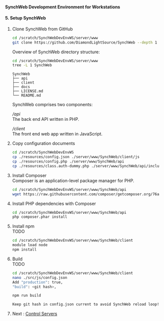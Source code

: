 #### SynchWeb Development Environment for Workstations
#### 5. Setup SynchWeb
1. Clone SynchWeb from GitHub
   ```bash
   cd /scratch/SynchWebDevEnvWS/server/www
   git clone https://github.com/DiamondLightSource/SynchWeb --depth 1
   ```
   Overview of SynchWeb directory structure:
   ```bash
   cd /scratch/SynchWebDevEnvWS/server/www
   tree -L 1 SynchWeb
   ```
   ```
   SynchWeb
   ├── api
   ├── client
   ├── docs
   ├── LICENSE.md
   └── README.md
   ```
   SynchWeb comprises two components:
   
   */api*  
   The back end API written in PHP.
   
   */client*  
   The front end web app written in JavaScript.

1. Copy configuration documents  
   ```bash
   cd /scratch/SynchWebDevEnvWS
   cp ./resources/config.json ./server/www/SynchWeb/client/js
   cp ./resources/config.php ./server/www/SynchWeb/api
   cp ./resources/class.auth-dummy.php ./server/www/SynchWeb/api/includes
   ```

1. Install Composer  
   Composer is an application-level package manager for PHP.
   ```bash
   cd /scratch/SynchWebDevEnvWS/server/www/SynchWeb/api
   wget https://raw.githubusercontent.com/composer/getcomposer.org/76a7060ccb93902cd7576b67264ad91c8a2700e2/web/installer -O - -q | php -- --quiet
   ```

1. Install PHP dependencies with Composer  
   ```bash
   cd /scratch/SynchWebDevEnvWS/server/www/SynchWeb/api
   php composer.phar install
   ```

1. Install npm  
   TODO
   ```bash
   cd /scratch/SynchWebDevEnvWS/server/www/SynchWeb/client
   module load node
   npm install
   ```

1. Build  
   TODO
   ```bash
   cd /scratch/SynchWebDevEnvWS/server/www/SynchWeb/client
   nano ./src/js/config.json
   Add "production": true,
   "build": <git hash>,
   
   npm run build
   
   Keep git hash in config.json current to avoid SynchWeb reload loop!
   ```

1. Next : [Control Servers](./6.ControlServers.md)
